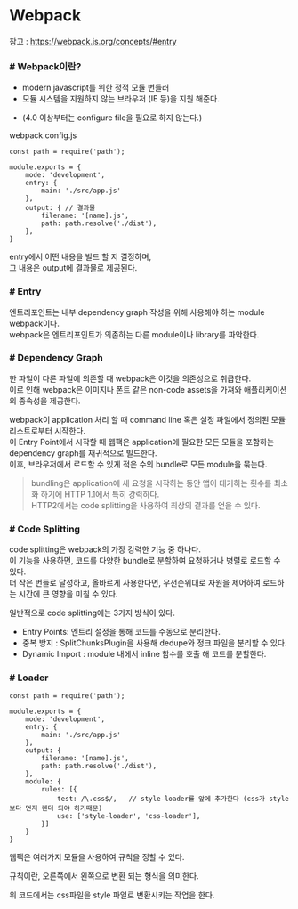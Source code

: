 # Webpack
참고 : https://webpack.js.org/concepts/#entry

### # Webpack이란?
- modern javascript를 위한 정적 모듈 번들러
- 모듈 시스템을 지원하지 않는 브라우저 (IE 등)을 지원 해준다.
* (4.0 이상부터는 configure file을 필요로 하지 않는다.)

webpack.config.js

```    
const path = require('path');
    
module.exports = {
    mode: 'development',
    entry: {
        main: './src/app.js'
    },
    output: { // 결과물
        filename: '[name].js',
        path: path.resolve('./dist'),
    },
}
```

entry에서 어떤 내용을 빌드 할 지 결정하며, <br/>
그 내용은 output에 결과물로 제공된다.


### # Entry
엔트리포인트는 내부 dependency graph 작성을 위해 사용해야 하는 module webpack이다.<br/>
webpack은 엔트리포인트가 의존하는 다른 module이나 library를 파악한다.


### # Dependency Graph
한 파일이 다른 파일에 의존할 때 webpack은 이것을 의존성으로 취급한다.<br/>
이로 인해 webpack은 이미지나 폰트 같은 non-code assets을 가져와 애플리케이션의 종속성을 제공한다. <br/>

webpack이 application 처리 할 때 command line 혹은 설정 파일에서 정의된 모듈 리스트로부터 시작한다.<br/>
이 Entry Point에서 시작할 때 웹팩은 application에 필요한 모든 모듈을 포함하는 dependency graph를 재귀적으로 빌드한다.<br/>
이후, 브라우저에서 로드할 수 있게 적은 수의 bundle로 모든 module을 묶는다.<br/>

> bundling은 application에 새 요청을 시작하는 동안 앱이 대기하는 횟수를 최소화 하기에 HTTP 1.1에서 특히 강력하다.<br/>
> HTTP2에서는 code splitting을 사용하여 최상의 결과를 얻을 수 있다.

### # Code Splitting
code splitting은 webpack의 가장 강력한 기능 중 하나다.<br/>
이 기능을 사용하면, 코드를 다양한 bundle로 분할하여 요청하거나 병렬로 로드할 수 있다.<br/>
더 작은 번들로 달성하고, 올바르게 사용한다면, 우선순위대로 자원을 제어하여 로드하는 시간에 큰 영향을 미칠 수 있다.<br/>

일반적으로 code splitting에는 3가지 방식이 있다.
  * Entry Points: 엔트리 설정을 통해 코드를 수동으로 분리한다.
  * 중복 방지 : SplitChunksPlugin을 사용해 dedupe와 정크 파일을 분리할 수 있다.
  * Dynamic Import : module 내에서 inline 함수를 호출 해 코드를 분할한다.


### # Loader

```
const path = require('path');
        
module.exports = {
    mode: 'development',
    entry: {
        main: './src/app.js'
    },
    output: {
        filename: '[name].js',
        path: path.resolve('./dist'),
    },
    module: {
        rules: [{
            test: /\.css$/,   // style-loader를 앞에 추가한다 (css가 style보다 먼저 렌더 되야 하기때문)
            use: ['style-loader', 'css-loader'],
        }]
    }
}
```

웹팩은 여러가지 모듈을 사용하여 규칙을 정할 수 있다.

규칙이란, 오른쪽에서 왼쪽으로 변환 되는 형식을 의미한다.

위 코드에서는 css파일을 style 파일로 변환시키는 작업을 한다.


